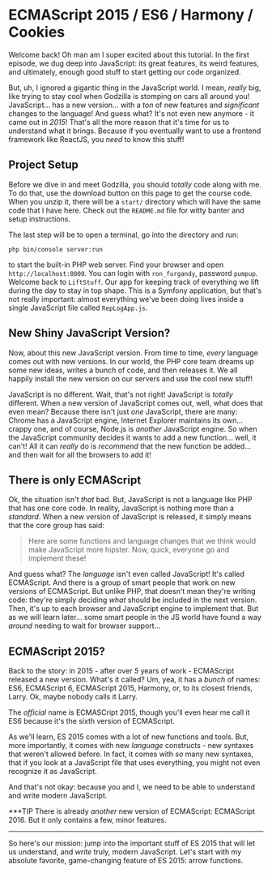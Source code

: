 # ECMAScript 2015 / ES6 / Harmony / Cookies

Welcome back! Oh man am I super excited about  this tutorial. In the first episode,
we dug deep into JavaScript: its great features, its weird features, and ultimately,
enough good stuff to start getting our code organized.

But, uh, I ignored a gigantic thing in the JavaScript world. I mean, *really* big,
like trying to stay cool when Godzilla is stomping on cars all around you! JavaScript...
has a new version... with a *ton* of new features and *significant* changes to the
language! And guess what? It's not even new anymore - it came out in *2015*! That's
all the more reason that it's time for us to understand what it brings. Because if
you eventually want to use a frontend framework like ReactJS, you *need* to know
this stuff!

## Project Setup

Before we dive in and meet Godzilla, you should *totally* code along with me. To do
that, use the download button on this page to get the course code. When you unzip
it, there will be a `start/` directory which will have the same code that I have
here. Check out the `README.md` file for witty banter and setup instructions.

The last step will be to open a terminal, go into the directory and run:

```terminal
php bin/console server:run
```

to start the built-in PHP web server. Find your browser and open `http://localhost:8000`.
You can login with `ron_furgandy`, password `pumpup`. Welcome back to `LiftStuff`.
Our app for keeping track of everything we lift during the day to stay in top shape.
This is a Symfony application, but that's not really important: almost everything
we've been doing lives inside a single JavaScript file called `RepLogApp.js`.

## New Shiny JavaScript Version?

Now, about this new JavaScript version. From time to time, *every* language comes
out with new versions. In our world, the PHP core team dreams up some new ideas,
writes a bunch of code, and then releases it. We all happily install the new version
on our servers and use the cool new stuff!

JavaScript is no different. Wait, that's not right! JavaScript is *totally* different.
When a new version of JavaScript comes out, well, what does that even mean? Because
there isn't just *one* JavaScript, there are many: Chrome has a JavaScript engine,
Internet Explorer maintains its own... crappy one, and of course, Node.js is *another*
JavaScript engine. So when the JavaScript community decides it wants to add a new
function... well, it can't! All it can *really* do is *recommend* that the new function
be added... and then wait for all the browsers to add it!

## There is only ECMAScript

Ok, the situation isn't *that* bad. But, JavaScript is not a language like PHP that
has one core code. In reality, JavaScript is nothing more than a *standard*. When
a new version of JavaScript is released, it simply means that the core group has said:

> Here are some functions and language changes that we think would make JavaScript
> more hipster. Now, quick, everyone go and implement these!

And guess what? The *language* isn't even called JavaScript! It's called ECMAScript.
And there is a group of smart people that work on new versions of ECMAScript. But
unlike PHP, that doesn't mean they're writing code: they're simply deciding *what*
should be included in the next version. Then, it's up to each browser and JavaScript
engine to implement that. But as we will learn later... some smart people in the JS
world have found a way *around* needing to wait for browser support...

## ECMAScript 2015?

Back to the story: in 2015 - after over *5* years of work - ECMAScript released a
new version. What's it called? Um, yea, it has a *bunch* of names: ES6, ECMAScript 6,
ECMAScript 2015, Harmony, or, to its closest friends, Larry. Ok, maybe nobody calls
it Larry.

The *official* name is ECMASCript 2015, though you'll even hear me call it ES6 because
it's the sixth version of ECMAScript.

As we'll learn, ES 2015 comes with a lot of new functions and tools. But, more importantly,
it comes with new *language* constructs - new syntaxes that weren't allowed before.
In fact, it comes with *so* many new syntaxes, that if you look at a JavaScript file
that uses everything, you might not even recognize it as JavaScript. 

And that's not okay: because you and I, we need to be able to understand and write
modern JavaScript.

***TIP
There is already *another* new version of ECMAScript: ECMAScript 2016. But it only
contains a few, minor features.
***

So here's our mission: jump into the important stuff of ES 2015 that will let us
understand, and *write* truly, modern JavaScript. Let's start with my absolute
favorite, game-changing feature of ES 2015: arrow functions.
